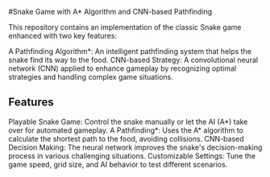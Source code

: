 

#Snake Game with A* Algorithm and CNN-based Pathfinding

This repository contains an implementation of the classic Snake game enhanced with two key features:

A Pathfinding Algorithm*: An intelligent pathfinding system that helps the snake find its way to the food.
CNN-based Strategy: A convolutional neural network (CNN) applied to enhance gameplay by recognizing optimal strategies and handling complex game situations.


## Features

Playable Snake Game: Control the snake manually or let the AI (A*) take over for automated gameplay.
A Pathfinding*: Uses the A* algorithm to calculate the shortest path to the food, avoiding collisions.
CNN-based Decision Making: The neural network improves the snake's decision-making process in various challenging situations.
Customizable Settings: Tune the game speed, grid size, and AI behavior to test different scenarios.
